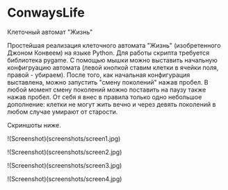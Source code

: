 # ConwaysLife
Клеточный автомат "Жизнь"

Простейшая реализация клеточного автомата "Жизнь" (изобретенного Джоном Конвеем) на языке Python. Для работы скрипта требуется библиотека pygame. С помощью мышки можно выставить начальную конфигруацию автомата (левой кнопкой ставим клетки в ячейки поля, правой - убираем). После того, как начальная конфигурация выставлена, можно запустить "смену поколений" нажав пробел. В любой момент смену поколений можно поставить на паузу также нажав пробел.
От себя я внес в правила только одно небольшое дополнение: клетки не могут жить вечно и через девять поколений в любом случае умирают от старости.

Скриншоты ниже.

!(Screenshot)(screenshots/screen1.jpg)

!(Screenshot)(screenshots/screen2.jpg)

!(Screenshot)(screenshots/screen3.jpg)

!(Screenshot)(screenshots/screen4.jpg)
